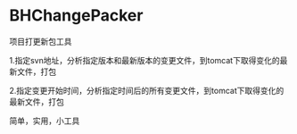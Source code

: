 # BHChangePacker
项目打更新包工具

1.指定svn地址，分析指定版本和最新版本的变更文件，到tomcat下取得变化的最新文件，打包

2.指定变更开始时间，分析指定时间后的所有变更文件，到tomcat下取得变化的最新文件，打包

简单，实用，小工具


